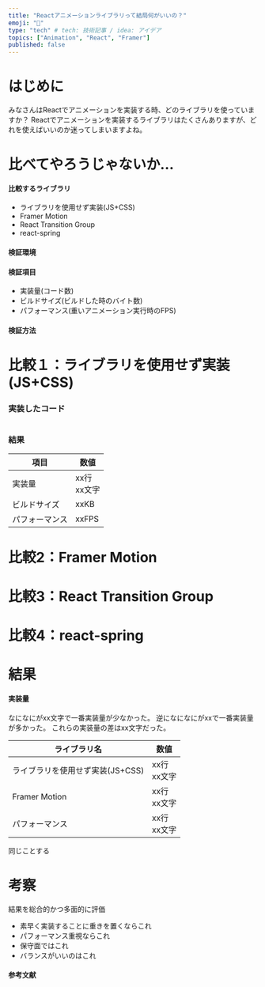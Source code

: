 ```yaml
---
title: "Reactアニメーションライブラリって結局何がいいの？"
emoji: "🧪"
type: "tech" # tech: 技術記事 / idea: アイデア
topics: ["Animation", "React", "Framer"]
published: false
---
```


# はじめに
みなさんはReactでアニメーションを実装する時、どのライブラリを使っていますか？
Reactでアニメーションを実装するライブラリはたくさんありますが、どれを使えばいいのか迷ってしまいますよね。

# 比べてやろうじゃないか...
#### 比較するライブラリ
- ライブラリを使用せず実装(JS+CSS)
- Framer Motion
- React Transition Group
- react-spring

#### 検証環境

#### 検証項目
- 実装量(コード数)
- ビルドサイズ(ビルドした時のバイト数)
- パフォーマンス(重いアニメーション実行時のFPS)

#### 検証方法


# 比較１：ライブラリを使用せず実装(JS+CSS)
### 実装したコード

```tsx
```

### 結果
| 項目           | 数値           |
| -------------- | -------------- |
| 実装量         | xx行<br>xx文字 |
| ビルドサイズ   | xxKB           |
| パフォーマンス | xxFPS          |

# 比較2：Framer Motion


# 比較3：React Transition Group


# 比較4：react-spring


# 結果
#### 実装量
なになにがxx文字で一番実装量が少なかった。
逆になになにがxxで一番実装量が多かった。
これらの実装量の差はxx文字だった。

| ライブラリ名                     | 数値           |
| -------------------------------- | -------------- |
| ライブラリを使用せず実装(JS+CSS) | xx行<br>xx文字 |
| Framer Motion                    | xx行<br>xx文字 |
| パフォーマンス                   | xx行<br>xx文字 |

同じことする

# 考察
結果を総合的かつ多面的に評価
- 素早く実装することに重きを置くならこれ
- パフォーマンス重視ならこれ
- 保守面ではこれ
- バランスがいいのはこれ

#### 参考文献
